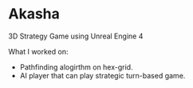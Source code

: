 # Akasha

3D Strategy Game using Unreal Engine 4

What I worked on:
- Pathfinding alogirthm on hex-grid.
- AI player that can play strategic turn-based game.
